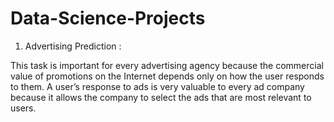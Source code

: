 # Data-Science-Projects
1. Advertising Prediction :

This task is important for every advertising agency because the commercial value of promotions on the Internet depends only on how the user responds to them. A user’s response to ads is very valuable to every ad company because it allows the company to select the ads that are most relevant to users.


